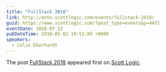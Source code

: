 ```yaml
---
title: "FullStack 2018"
link: http://ante.scottlogic.com/events/fullstack-2018/
guid: https://www.scottlogic.com/?post_type=events&p=4471
eventDate: 2018-07-12
pubDateTime: 2018-05-02 10:51:05 +0000
speakers:
  - Colin Eberhardt
---
```


<p>The post <a rel="nofollow" href="http://ante.scottlogic.com/events/fullstack-2018/">FullStack 2018</a> appeared first on <a rel="nofollow" href="http://ante.scottlogic.com">Scott Logic</a>.</p>